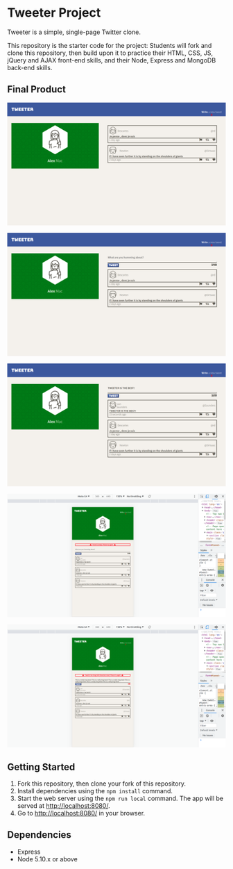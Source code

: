 # Tweeter Project

Tweeter is a simple, single-page Twitter clone.

This repository is the starter code for the project: Students will fork and clone this repository, then build upon it to practice their HTML, CSS, JS, jQuery and AJAX front-end skills, and their Node, Express and MongoDB back-end skills.

## Final Product 

!["Screenshot of full screen landing page"](https://github.com/alexthemac/tweeter/blob/master/docs/fullScreenLandingPage.png)

![Screenshot of full screen landing page write new tweet](https://github.com/alexthemac/tweeter/blob/master/docs/fullScreenWriteNewTweet.png)

![Screenshot of full screen landing page tweet submitted](https://github.com/alexthemac/tweeter/blob/master/docs/fullScreenNewTweetSubmitted.png)

![Screenshot of mobile landing page with empty tweet error](https://github.com/alexthemac/tweeter/blob/master/docs/mobileError1.png)

![Screenshot of mobile landing page with tweet too long error](https://github.com/alexthemac/tweeter/blob/master/docs/mobileError2.png)

## Getting Started

1. Fork this repository, then clone your fork of this repository.
2. Install dependencies using the `npm install` command.
3. Start the web server using the `npm run local` command. The app will be served at <http://localhost:8080/>.
4. Go to <http://localhost:8080/> in your browser.

## Dependencies

- Express
- Node 5.10.x or above
